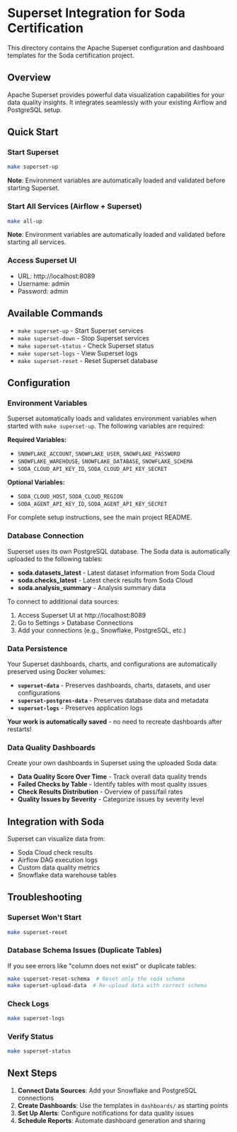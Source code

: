 # Superset Integration for Soda Certification

This directory contains the Apache Superset configuration and dashboard templates for the Soda certification project.

## Overview

Apache Superset provides powerful data visualization capabilities for your data quality insights. It integrates seamlessly with your existing Airflow and PostgreSQL setup.

## Quick Start

### Start Superset
```bash
make superset-up
```
**Note**: Environment variables are automatically loaded and validated before starting Superset.

### Start All Services (Airflow + Superset)
```bash
make all-up
```
**Note**: Environment variables are automatically loaded and validated before starting all services.

### Access Superset UI
- URL: http://localhost:8089
- Username: admin
- Password: admin

## Available Commands

- `make superset-up` - Start Superset services
- `make superset-down` - Stop Superset services
- `make superset-status` - Check Superset status
- `make superset-logs` - View Superset logs
- `make superset-reset` - Reset Superset database

## Configuration

### Environment Variables
Superset automatically loads and validates environment variables when started with `make superset-up`. The following variables are required:

**Required Variables:**
- `SNOWFLAKE_ACCOUNT`, `SNOWFLAKE_USER`, `SNOWFLAKE_PASSWORD`
- `SNOWFLAKE_WAREHOUSE`, `SNOWFLAKE_DATABASE`, `SNOWFLAKE_SCHEMA`
- `SODA_CLOUD_API_KEY_ID`, `SODA_CLOUD_API_KEY_SECRET`

**Optional Variables:**
- `SODA_CLOUD_HOST`, `SODA_CLOUD_REGION`
- `SODA_AGENT_API_KEY_ID`, `SODA_AGENT_API_KEY_SECRET`

For complete setup instructions, see the main project README.

### Database Connection
Superset uses its own PostgreSQL database. The Soda data is automatically uploaded to the following tables:

- **soda.datasets_latest** - Latest dataset information from Soda Cloud
- **soda.checks_latest** - Latest check results from Soda Cloud  
- **soda.analysis_summary** - Analysis summary data

To connect to additional data sources:

1. Access Superset UI at http://localhost:8089
2. Go to Settings > Database Connections
3. Add your connections (e.g., Snowflake, PostgreSQL, etc.)

### Data Persistence
Your Superset dashboards, charts, and configurations are automatically preserved using Docker volumes:

- **`superset-data`** - Preserves dashboards, charts, datasets, and user configurations
- **`superset-postgres-data`** - Preserves database data and metadata
- **`superset-logs`** - Preserves application logs

**Your work is automatically saved** - no need to recreate dashboards after restarts!

### Data Quality Dashboards

Create your own dashboards in Superset using the uploaded Soda data:

- **Data Quality Score Over Time** - Track overall data quality trends
- **Failed Checks by Table** - Identify tables with most quality issues
- **Check Results Distribution** - Overview of pass/fail rates
- **Quality Issues by Severity** - Categorize issues by severity level

## Integration with Soda

Superset can visualize data from:
- Soda Cloud check results
- Airflow DAG execution logs
- Custom data quality metrics
- Snowflake data warehouse tables

## Troubleshooting

### Superset Won't Start
```bash
make superset-reset
```

### Database Schema Issues (Duplicate Tables)
If you see errors like "column does not exist" or duplicate tables:
```bash
make superset-reset-schema  # Reset only the soda schema
make superset-upload-data  # Re-upload data with correct schema
```

### Check Logs
```bash
make superset-logs
```

### Verify Status
```bash
make superset-status
```

## Next Steps

1. **Connect Data Sources**: Add your Snowflake and PostgreSQL connections
2. **Create Dashboards**: Use the templates in `dashboards/` as starting points
3. **Set Up Alerts**: Configure notifications for data quality issues
4. **Schedule Reports**: Automate dashboard generation and sharing
